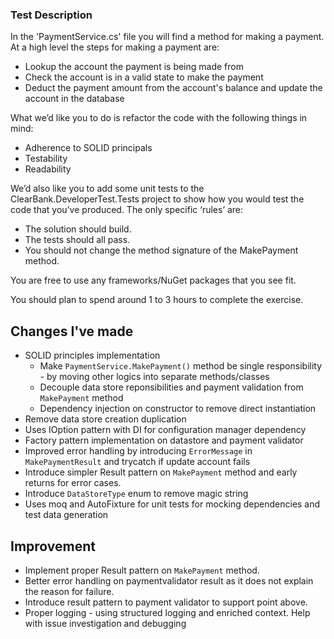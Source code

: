 ### Test Description
In the 'PaymentService.cs' file you will find a method for making a payment. At a high level the steps for making a payment are:

 - Lookup the account the payment is being made from
 - Check the account is in a valid state to make the payment
 - Deduct the payment amount from the account's balance and update the account in the database
 
What we’d like you to do is refactor the code with the following things in mind:  
 - Adherence to SOLID principals
 - Testability  
 - Readability 

We’d also like you to add some unit tests to the ClearBank.DeveloperTest.Tests project to show how you would test the code that you’ve produced. The only specific ‘rules’ are:  

 - The solution should build.
 - The tests should all pass.
 - You should not change the method signature of the MakePayment method.

You are free to use any frameworks/NuGet packages that you see fit.  
 
You should plan to spend around 1 to 3 hours to complete the exercise.

## Changes I've made
- SOLID principles implementation
  - Make `PaymentService.MakePayment()` method be single responsibility - by moving other logics into separate methods/classes
  - Decouple data store reponsibilities and payment validation from `MakePayment` method
  - Dependency injection on constructor to remove direct instantiation
- Remove data store creation duplication
- Uses IOption pattern with DI for configuration manager dependency
- Factory pattern implementation on datastore and payment validator
- Improved error handling by introducing `ErrorMessage` in `MakePaymentResult` and trycatch if update account fails
- Introduce simpler Result pattern on `MakePayment` method and early returns for error cases.
- Introduce `DataStoreType` enum to remove  magic string
- Uses moq and AutoFixture for unit tests for mocking dependencies and test data generation
 
## Improvement
- Implement proper Result<T> pattern on `MakePayment` method.
- Better error handling on paymentvalidator result as it does not explain the reason for failure.
- Introduce result pattern to payment validator to support point above.
- Proper logging - using structured logging and enriched context. Help with issue investigation and debugging
